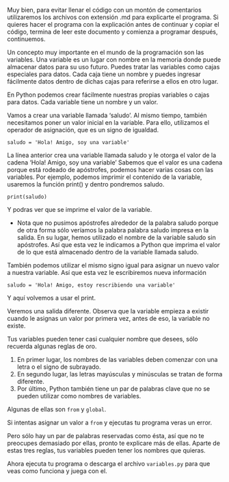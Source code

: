 Muy bien, para evitar llenar el código con un montón de comentarios utilizaremos los archivos con extensión .md para explicarte el programa.
Si quieres hacer el programa con la explicación antes de continuar y copiar el código, termina de leer este documento y comienza a programar después, continuemos.

Un concepto muy importante en el mundo de la programación son las variables.
Una variable es un lugar con nombre en la memoria donde puede almacenar datos para su uso futuro.
Puedes tratar las variables como cajas especiales para datos.
Cada caja tiene un nombre y puedes ingresar fácilmente datos dentro de dichas cajas para referirse a ellos en otro lugar.

En Python podemos crear fácilmente nuestras propias variables o cajas para datos. Cada variable tiene un nombre y un valor.

Vamos a crear una variable llamada ‘saludo’.
Al mismo tiempo, también necesitamos poner un valor inicial en la variable.
Para ello, utilizamos el operador de asignación, que es un signo de igualdad.

`saludo = 'Hola! Amigo, soy una variable'`

La línea anterior crea una variable llamada saludo y le otorga el valor de la cadena ‘Hola! Amigo, soy una variable’ 
Sabemos que el valor es una cadena porque está rodeado de apóstrofes, podemos hacer varias cosas con las variables.
Por ejemplo, podemos imprimir el contenido de la variable, usaremos la función print() y dentro pondremos saludo.

`print(saludo)`

Y podras ver que se imprime el valor de la variable.
* Nota que no pusimos apóstrofes alrededor de la palabra saludo porque de otra forma sólo veríamos la palabra palabra saludo impresa en la salida.
En su lugar, hemos utilizado el nombre de la variable saludo sin apóstrofes.
Así que esta vez le indicamos a Python que imprima el valor de lo que está almacenado dentro de la variable llamada saludo.

También podemos utilizar el mismo signo igual para asignar un nuevo valor a nuestra variable.
Así que esta vez le escribiremos nueva información

`saludo = 'Hola! Amigo, estoy rescribiendo una variable'`

Y aquí volvemos a usar el print.

Veremos una salida diferente.
Observa que la variable empieza a existir cuando le asignas un valor por primera vez, antes de eso, la variable no existe.

Tus variables pueden tener casi cualquier nombre que desees, sólo recuerda algunas reglas de oro.

1. En primer lugar, los nombres de las variables deben comenzar con una letra o el signo de subrayado.
2. En segundo lugar, las letras mayúsculas y minúsculas se tratan de forma diferente.
3. Por último, Python también tiene un par de palabras clave que no se pueden utilizar como nombres de variables.

Algunas de ellas son `from` y `global`.

Si intentas asignar un valor a `from` y ejecutas tu programa veras un error.

Pero sólo hay un par de palabras reservadas como ésta, así que no te preocupes demasiado por ellas, pronto te explicare más de ellas.
Aparte de estas tres reglas, tus variables pueden tener los nombres que quieras.

Ahora ejecuta tu programa o descarga el archivo `variables.py` para que veas como funciona y juega con el.
